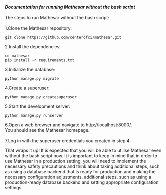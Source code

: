 ***Documentation for running Mathesar without the bash script***<br/>
<br/>
The steps to run Mathesar without the bash script:<br/>
<br/>
1.Clone the Mathesar repository:
```
git clone https://github.com/centerofci/mathesar.git
```
2.Install the dependencies:
```
cd mathesar
pip install -r requirements.txt
```
3.Initialize the database:
```
python manage.py migrate

```
4.Create a superuser:
```
python manage.py createsuperuser
```
5.Start the development server:
```
python manage.py runserver
```
6.Open a web browser and navigate to http://localhost:8000/. <br/>
You should see the Mathesar homepage.<br/>
<br/>
7.Log in with the superuser credentials you created in step 4.<br/>

That wraps it up! It is expected that you will be able to utilise Mathesar even without the bash script now. It is important to keep in mind that in order to use Mathesar in a production setting, you will need to implement the necessary safety precautions and think about taking additional steps, such as using a database backend that is ready for production and making the necessary configuration adjustments. additional steps, such as using a production-ready database backend and setting appropriate configuration settings.
